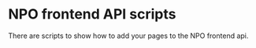 NPO frontend API scripts
========================

There are scripts to show how to add your pages to the NPO frontend api.

